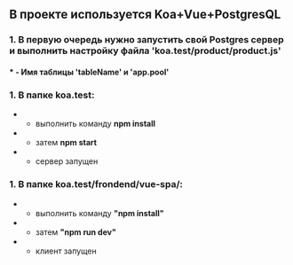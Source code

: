 ## В проекте используется Koa+Vue+PostgresQL

### 1. В первую очередь нужно запустить свой Postgres сервер и выполнить настройку файла 'koa.test/product/**product.js**'
#### * - Имя таблицы 'tableName' и 'app.pool'


### 1.  В папке koa.test:
*  - выполнить команду **npm install**
*  - затем **npm start** 
*  - сервер запущен


###  1. В папке koa.test/frondend/vue-spa/:
*  - выполнить команду **"npm install"**
*  - затем **"npm run dev"**
*  - клиент запущен